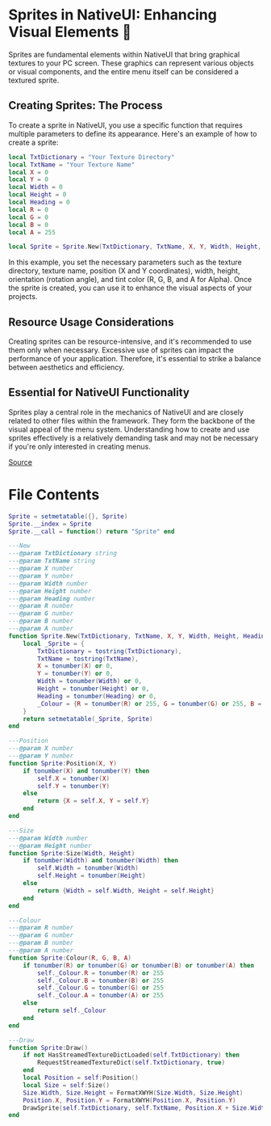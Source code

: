 # Sprites in NativeUI: Enhancing Visual Elements 🎨

Sprites are fundamental elements within NativeUI that bring graphical textures to your PC screen. These graphics can represent various objects or visual components, and the entire menu itself can be considered a textured sprite.

## Creating Sprites: The Process

To create a sprite in NativeUI, you use a specific function that requires multiple parameters to define its appearance. Here's an example of how to create a sprite:

```lua
local TxtDictionary = "Your Texture Directory"
local TxtName = "Your Texture Name"
local X = 0
local Y = 0
local Width = 0
local Height = 0
local Heading = 0
local R = 0
local G = 0
local B = 0
local A = 255

local Sprite = Sprite.New(TxtDictionary, TxtName, X, Y, Width, Height, Heading, R, G, B, A)
```
In this example, you set the necessary parameters such as the texture directory, texture name, position (X and Y coordinates), width, height, orientation (rotation angle), and tint color (R, G, B, and A for Alpha). Once the sprite is created, you can use it to enhance the visual aspects of your projects.

## Resource Usage Considerations

Creating sprites can be resource-intensive, and it's recommended to use them only when necessary. Excessive use of sprites can impact the performance of your application. Therefore, it's essential to strike a balance between aesthetics and efficiency.

## Essential for NativeUI Functionality

Sprites play a central role in the mechanics of NativeUI and are closely related to other files within the framework. They form the backbone of the visual appeal of the menu system. Understanding how to create and use sprites effectively is a relatively demanding task and may not be necessary if you're only interested in creating menus.

[Source](https://github.com/MrMathias154/NativeUILua-Reloaded/blob/master/elements/Sprite.lua)
# File Contents
```lua
Sprite = setmetatable({}, Sprite)
Sprite.__index = Sprite
Sprite.__call = function() return "Sprite" end

---New
---@param TxtDictionary string
---@param TxtName string
---@param X number
---@param Y number
---@param Width number
---@param Height number
---@param Heading number
---@param R number
---@param G number
---@param B number
---@param A number
function Sprite.New(TxtDictionary, TxtName, X, Y, Width, Height, Heading, R, G, B, A)
	local _Sprite = {
		TxtDictionary = tostring(TxtDictionary),
		TxtName = tostring(TxtName),
		X = tonumber(X) or 0,
		Y = tonumber(Y) or 0,
		Width = tonumber(Width) or 0, 
		Height = tonumber(Height) or 0,
		Heading = tonumber(Heading) or 0,
		_Colour = {R = tonumber(R) or 255, G = tonumber(G) or 255, B = tonumber(B) or 255, A = tonumber(A) or 255},
	}
	return setmetatable(_Sprite, Sprite)
end

---Position
---@param X number
---@param Y number
function Sprite:Position(X, Y)
	if tonumber(X) and tonumber(Y) then
		self.X = tonumber(X)
		self.Y = tonumber(Y)
	else
		return {X = self.X, Y = self.Y}
	end
end

---Size
---@param Width number
---@param Height number
function Sprite:Size(Width, Height)
	if tonumber(Width) and tonumber(Width) then
		self.Width = tonumber(Width)
		self.Height = tonumber(Height)
	else
		return {Width = self.Width, Height = self.Height}
	end
end

---Colour
---@param R number
---@param G number
---@param B number
---@param A number
function Sprite:Colour(R, G, B, A)
    if tonumber(R) or tonumber(G) or tonumber(B) or tonumber(A) then
        self._Colour.R = tonumber(R) or 255
        self._Colour.B = tonumber(B) or 255
        self._Colour.G = tonumber(G) or 255
        self._Colour.A = tonumber(A) or 255
    else
    	return self._Colour
    end
end

---Draw
function Sprite:Draw()
	if not HasStreamedTextureDictLoaded(self.TxtDictionary) then
		RequestStreamedTextureDict(self.TxtDictionary, true)
	end
	local Position = self:Position()
	local Size = self:Size()
	Size.Width, Size.Height = FormatXWYH(Size.Width, Size.Height)
    Position.X, Position.Y = FormatXWYH(Position.X, Position.Y)
	DrawSprite(self.TxtDictionary, self.TxtName, Position.X + Size.Width * 0.5, Position.Y + Size.Height * 0.5, Size.Width, Size.Height, self.Heading, self._Colour.R, self._Colour.G, self._Colour.B, self._Colour.A)
end
```